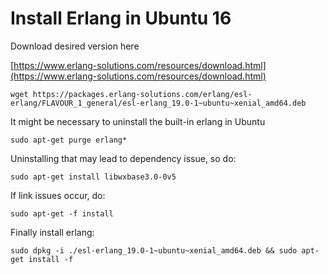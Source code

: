 # Install Erlang in Ubuntu 16

Download desired version here

[https://www.erlang-solutions.com/resources/download.html](https://www.erlang-solutions.com/resources/download.html)

    wget https://packages.erlang-solutions.com/erlang/esl-erlang/FLAVOUR_1_general/esl-erlang_19.0-1~ubuntu~xenial_amd64.deb

It might be necessary to uninstall the built-in erlang in Ubuntu

    sudo apt-get purge erlang*

Uninstalling that may lead to dependency issue, so do:

    sudo apt-get install libwxbase3.0-0v5

If link issues occur, do:

    sudo apt-get -f install

Finally install erlang:

    sudo dpkg -i ./esl-erlang_19.0-1~ubuntu~xenial_amd64.deb && sudo apt-get install -f